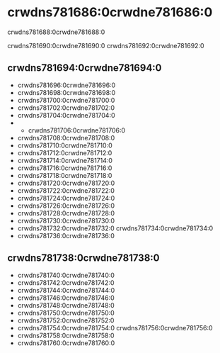 # crwdns781686:0crwdne781686:0

<p class="description">crwdns781688:0crwdne781688:0</p>

crwdns781690:0crwdne781690:0 crwdns781692:0crwdne781692:0

## crwdns781694:0crwdne781694:0

- crwdns781696:0crwdne781696:0
- crwdns781698:0crwdne781698:0
- crwdns781700:0crwdne781700:0
- crwdns781702:0crwdne781702:0
- crwdns781704:0crwdne781704:0
- - crwdns781706:0crwdne781706:0
- crwdns781708:0crwdne781708:0
- crwdns781710:0crwdne781710:0
- crwdns781712:0crwdne781712:0
- crwdns781714:0crwdne781714:0
- crwdns781716:0crwdne781716:0
- crwdns781718:0crwdne781718:0
- crwdns781720:0crwdne781720:0
- crwdns781722:0crwdne781722:0
- crwdns781724:0crwdne781724:0
- crwdns781726:0crwdne781726:0
- crwdns781728:0crwdne781728:0
- crwdns781730:0crwdne781730:0
- crwdns781732:0crwdne781732:0 crwdns781734:0crwdne781734:0
- crwdns781736:0crwdne781736:0

## crwdns781738:0crwdne781738:0

- crwdns781740:0crwdne781740:0
- crwdns781742:0crwdne781742:0
- crwdns781744:0crwdne781744:0
- crwdns781746:0crwdne781746:0
- crwdns781748:0crwdne781748:0
- crwdns781750:0crwdne781750:0
- crwdns781752:0crwdne781752:0
- crwdns781754:0crwdne781754:0 crwdns781756:0crwdne781756:0
- crwdns781758:0crwdne781758:0
- crwdns781760:0crwdne781760:0